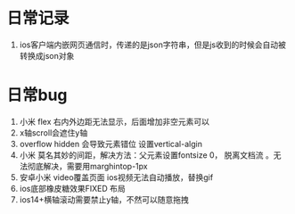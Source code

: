 # 日常记录
1. ios客户端内嵌网页通信时，传递的是json字符串，但是js收到的时候会自动被转换成json对象

# 日常bug
1. 小米 flex 右内外边距无法显示，后面增加非空元素可以
2. x轴scroll会遮住y轴
3. overflow hidden 会导致元素错位	设置vertical-algin
4. 小米 莫名其妙的间距，解决方法：父元素设置fontsize 0， 脱离文档流  。无法彻底解决，需要用marghintop-1px
5. 安卓小米 video覆盖页面 ios视频无法自动播放，替换gif
6. ios底部橡皮糖效果FIXED 布局
7. ios14+横轴滚动需要禁止y轴，不然可以随意拖拽